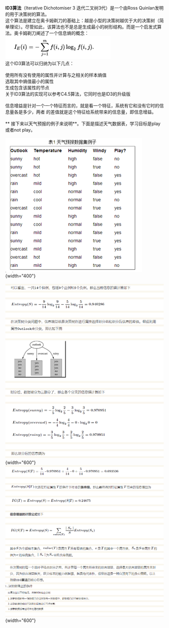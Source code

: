 **ID3算法**（Iterative Dichotomiser 3 迭代二叉树3代）是一个由Ross
Quinlan发明的用于决策树的算法。\
这个算法是建立在奥卡姆剃刀的基础上：越是小型的决策树越优于大的决策树（简单理论）。尽管如此，该算法也不是总是生成最小的树形结构。而是一个启发式算法。奥卡姆剃刀阐述了一个信息熵的概念：\
![](../../media/deeplearning/id31.png)\
这个ID3算法可以归纳为以下几点：\
\
使用所有没有使用的属性并计算与之相关的样本熵值\
选取其中熵值最小的属性\
生成包含该属性的节点\
关于ID3算法的实现可以参考C4.5算法，它同时也是ID3的升级版\
\
信息增益是针对一个一个特征而言的，就是看一个特征，系统有它和没有它时的信息量各是多少，两者
的差值就是这个特征给系统带来的信息量，即信息增益。\
\
\*\*
接下来以天气预报的例子来说明\*\*。下面是描述天气数据表，学习目标是play或者not
play。\
\
![](../../media/deeplearning/id32.png){width="400"}\
\
![](../../media/deeplearning/id33.png){width="600"}\
![](../../media/deeplearning/id34.png){width="600"}
